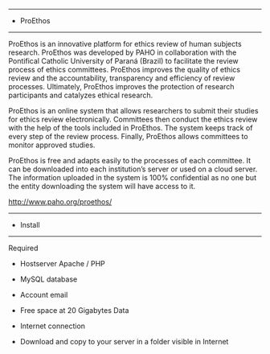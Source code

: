 ******************************************************
* ProEthos
******************************************************

ProEthos is an innovative platform for ethics review of human subjects research. 
ProEthos was developed by PAHO in collaboration with the Pontifical Catholic University of Paraná (Brazil) 
to facilitate the review process of ethics committees. ProEthos improves the quality of ethics review 
and the accountability, transparency and efficiency of review processes. Ultimately, ProEthos improves 
the protection of research participants and catalyzes ethical research.

ProEthos is an online system that allows researchers to submit their studies for ethics review electronically. 
Committees then conduct the ethics review with the help of the tools included in ProEthos. 
The system keeps track of every step of the review process. Finally, ProEthos allows committees to monitor approved studies.

ProEthos is free and adapts easily to the processes of each committee. It can be downloaded into each institution’s server 
or used on a cloud server. The information uploaded in the system is 100% confidential as no one 
but the entity downloading the system will have access to it.

http://www.paho.org/proethos/

*******************************************************
* Install
*******************************************************

Required
- Hostserver Apache / PHP
- MySQL database
- Account email
- Free space at 20 Gigabytes Data
- Internet connection

- Download and copy to your server in a folder visible in Internet


